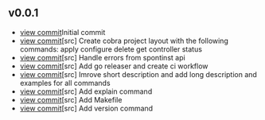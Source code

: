 <!-- START v0.0.1 -->
## v0.0.1

* [view commit](http://github.com/spotinst/spot-oceancd-cli/commit/fb02f5e89df3575c98b4f92732cd655c2768e936)Initial commit
* [view commit](http://github.com/spotinst/spot-oceancd-cli/commit/a89046315237794c321fcb6bcab6d943499057fd)[src] Create cobra project layout with the following commands: apply configure delete get controller status
* [view commit](http://github.com/spotinst/spot-oceancd-cli/commit/cca431acb1fc754933b90ec2074e1bfa8c231257)[src] Handle errors from spontinst api
* [view commit](http://github.com/spotinst/spot-oceancd-cli/commit/f678e1270787ac03f0f5702bafebd0346f4515b5)[src] Add go releaser and create ci workflow
* [view commit](http://github.com/spotinst/spot-oceancd-cli/commit/a609db90f5a633bdbe4e597473c084c4def38388)[src] Imrove short description and add long description and examples for all commands
* [view commit](http://github.com/spotinst/spot-oceancd-cli/commit/d06ec4d55c0e702615ed8ccdee1c27c196e42a30)[src] Add explain command
* [view commit](http://github.com/spotinst/spot-oceancd-cli/commit/04dde3c429dbb9a03120d43d3191f2e510cfbfe0)[src] Add Makefile
* [view commit](http://github.com/spotinst/spot-oceancd-cli/commit/a17a15a64b634f2a8d16c52476932ea24efe1c4d)[src] Add version command


<!-- END v0.0.1 -->

